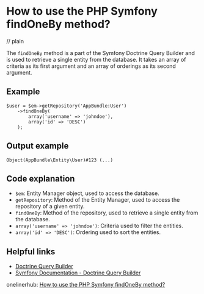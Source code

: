 # How to use the PHP Symfony findOneBy method?
// plain

The `findOneBy` method is a part of the Symfony Doctrine Query Builder and is used to retrieve a single entity from the database. It takes an array of criteria as its first argument and an array of orderings as its second argument.

## Example

```
$user = $em->getRepository('AppBundle:User')
    ->findOneBy(
        array('username' => 'johndoe'),
        array('id' => 'DESC')
    );
```

## Output example

```
Object(AppBundle\Entity\User)#123 (...)
```

## Code explanation

- `$em`: Entity Manager object, used to access the database.
- `getRepository`: Method of the Entity Manager, used to access the repository of a given entity.
- `findOneBy`: Method of the repository, used to retrieve a single entity from the database.
- `array('username' => 'johndoe')`: Criteria used to filter the entities.
- `array('id' => 'DESC')`: Ordering used to sort the entities.

## Helpful links
- [Doctrine Query Builder](https://www.doctrine-project.org/projects/doctrine-orm/en/2.6/reference/query-builder.html)
- [Symfony Documentation - Doctrine Query Builder](https://symfony.com/doc/current/doctrine.html#querying-for-objects-the-querybuilder)

onelinerhub: [How to use the PHP Symfony findOneBy method?](https://onelinerhub.com/php-symfony/how-to-use-the-php-symfony-findoneby-method)